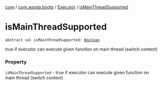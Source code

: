 [core](../../index.md) / [com.agoda.boots](../index.md) / [Executor](index.md) / [isMainThreadSupported](./is-main-thread-supported.md)

# isMainThreadSupported

`abstract val isMainThreadSupported: `[`Boolean`](https://kotlinlang.org/api/latest/jvm/stdlib/kotlin/-boolean/index.html)

true if executor can execute given function on main thread (switch context)

### Property

`isMainThreadSupported` - true if executor can execute given function on main thread (switch context)